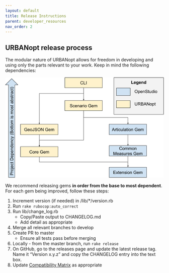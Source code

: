 ```yaml
---
layout: default
title: Release Instructions
parent: developer_resources
nav_order: 2
---
```


## URBANopt release process

The modular nature of URBANopt allows for freedom in developing and using only the parts relevant to your work. Keep in mind the following dependencies:

![gem dependency chart](../doc_files/uo_dependency_rank.png)

We recommend releasing gems **in order from the base to most dependent**. For each gem being improved, follow these steps:

1. Increment version (if needed) in /lib/*/version.rb
1. Run `rake rubocop:auto_correct`
1. Run lib/change_log.rb
    - Copy/Paste output to CHANGELOG.md
    - Add detail as appropriate
1. Merge all relevant branches to develop
1. Create PR to master
    - Ensure all tests pass before merging
1. Locally - from the master branch, run `rake release`
1. On GitHub, go to the releases page and update the latest release tag. Name it “Version x.y.z” and copy the CHANGELOG entry into the text box.
1. Update [Compatibility Matrix](compatibility_matrix.md) as appropriate
